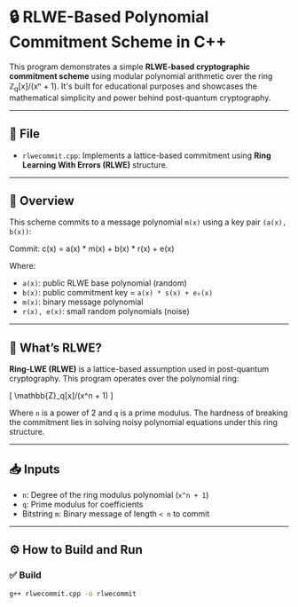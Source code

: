 # 🔒 RLWE-Based Polynomial Commitment Scheme in C++

This program demonstrates a simple **RLWE-based cryptographic commitment scheme** using modular polynomial arithmetic over the ring ℤ<sub>q</sub>[x]/(xⁿ + 1). It's built for educational purposes and showcases the mathematical simplicity and power behind post-quantum cryptography.

---

## 📄 File

- `rlwecommit.cpp`: Implements a lattice-based commitment using **Ring Learning With Errors (RLWE)** structure.

---

## 🔧 Overview

This scheme commits to a message polynomial `m(x)` using a key pair `(a(x), b(x))`:

Commit: c(x) = a(x) * m(x) + b(x) * r(x) + e(x)

Where:
- `a(x)`: public RLWE base polynomial (random)
- `b(x)`: public commitment key = `a(x) * s(x) + e₀(x)`
- `m(x)`: binary message polynomial
- `r(x), e(x)`: small random polynomials (noise)

---

## 🧠 What’s RLWE?

**Ring-LWE (RLWE)** is a lattice-based assumption used in post-quantum cryptography. This program operates over the polynomial ring:

\[
\mathbb{Z}_q[x]/(x^n + 1)
\]

Where `n` is a power of 2 and `q` is a prime modulus. The hardness of breaking the commitment lies in solving noisy polynomial equations under this ring structure.

---

## 📥 Inputs

- `n`: Degree of the ring modulus polynomial (`x^n + 1`)
- `q`: Prime modulus for coefficients
- Bitstring `m`: Binary message of length `< n` to commit

---

## ⚙️ How to Build and Run

### ✅ Build

```bash
g++ rlwecommit.cpp -o rlwecommit
